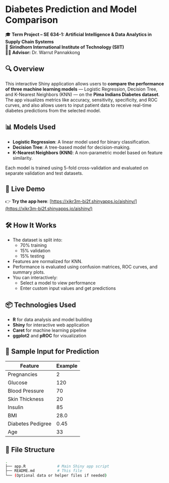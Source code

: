 # Diabetes Prediction and Model Comparison

🎓 **Term Project – SE 634-1: Artificial Intelligence & Data Analytics in Supply Chain Systems**  
📍 **Sirindhorn International Institute of Technology (SIIT)**  
👨‍🏫 **Advisor:** Dr. Warrut Pannakkong  

## 🔍 Overview

This interactive Shiny application allows users to **compare the performance of three machine learning models** — Logistic Regression, Decision Tree, and K-Nearest Neighbors (KNN) — on the **Pima Indians Diabetes dataset**. The app visualizes metrics like accuracy, sensitivity, specificity, and ROC curves, and also allows users to input patient data to receive real-time diabetes predictions from the selected model.

## 📊 Models Used

- **Logistic Regression**: A linear model used for binary classification.
- **Decision Tree**: A tree-based model for decision-making.
- **K-Nearest Neighbors (KNN)**: A non-parametric model based on feature similarity.

Each model is trained using 5-fold cross-validation and evaluated on separate validation and test datasets.

## 🚀 Live Demo

👉 **Try the app here**: [https://xikr3m-bi2f.shinyapps.io/aishiny/](https://xikr3m-bi2f.shinyapps.io/aishiny/)

## 🛠 How It Works

- The dataset is split into:
  - 70% training
  - 15% validation
  - 15% testing
- Features are normalized for KNN.
- Performance is evaluated using confusion matrices, ROC curves, and summary plots.
- You can interactively:
  - Select a model to view performance
  - Enter custom input values and get predictions

## 📦 Technologies Used

- **R** for data analysis and model building
- **Shiny** for interactive web application
- **Caret** for machine learning pipeline
- **ggplot2** and **pROC** for visualization

## 🧪 Sample Input for Prediction

| Feature              | Example |
|----------------------|---------|
| Pregnancies          | 2       |
| Glucose              | 120     |
| Blood Pressure       | 70      |
| Skin Thickness       | 20      |
| Insulin              | 85      |
| BMI                  | 28.0    |
| Diabetes Pedigree    | 0.45    |
| Age                  | 33      |

## 📁 File Structure

```bash
.
├── app.R              # Main Shiny app script
├── README.md          # This file
└── (Optional data or helper files if needed)
